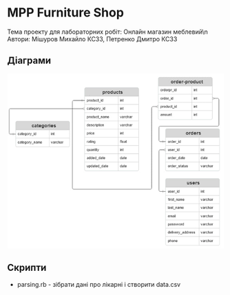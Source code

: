# MPP Furniture Shop
Тема проекту для лабораторних робіт: Онлайн магазин меблевий\n
Автори: Мішуров Михайло КС33, Петренко Дмитро КС33

## Діаграми
![ERD](diagram.jpg "ER-діаграма")

## Скрипти
- parsing.rb - зібрати дані про лікарні і створити data.csv
